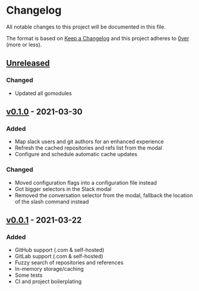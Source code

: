 # Changelog

All notable changes to this project will be documented in this file.

The format is based on [Keep a Changelog](http://keepachangelog.com/en/1.0.0/)
and this project adheres to [0ver](https://0ver.org) (more or less).

## [Unreleased]

### Changed

- Updated all gomodules

## [v0.1.0] - 2021-03-30

### Added

- Map slack users and git authors for an enhanced experience
- Refresh the cached repositories and refs list from the modal
- Configure and schedule automatic cache updates

### Changed

- Moved configuration flags into a configuration file instead
- Got bigger selectors in the Slack modal
- Removed the conversation selector from the modal, fallback the location of the slash command instead

## [v0.0.1] - 2021-03-22

### Added

- GitHub support (.com & self-hosted)
- GitLab support (.com & self-hosted)
- Fuzzy search of repositories and references
- In-memory storage/caching
- Some tests
- CI and project boilerplating

[Unreleased]: https://github.com/mvisonneau/slack-git-compare/compare/v0.1.0...HEAD
[v0.1.0]: https://github.com/mvisonneau/slack-git-compare/tree/v0.1.0
[v0.0.1]: https://github.com/mvisonneau/slack-git-compare/tree/v0.0.1
